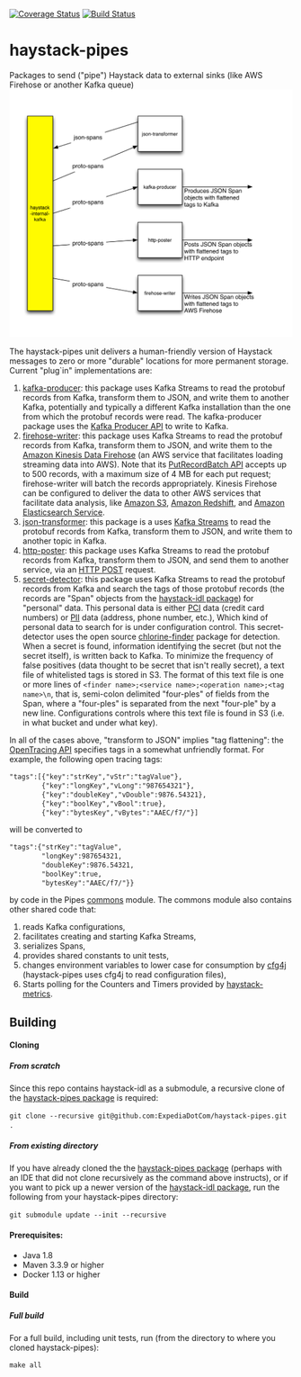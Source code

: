 [![Coverage Status](https://coveralls.io/repos/github/ExpediaDotCom/haystack-pipes/badge.svg?branch=master)](https://coveralls.io/github/ExpediaDotCom/haystack-pipes?branch=master)
[![Build Status](https://travis-ci.org/ExpediaDotCom/haystack-pipes.svg?branch=master)](https://travis-ci.org/ExpediaDotCom/haystack-pipes)

# haystack-pipes
Packages to send ("pipe") Haystack data to external sinks (like AWS Firehose or another Kafka queue)
![High Level Block Diagram](https://github.com/ExpediaDotCom/haystack-pipes/blob/master/documents/diagrams/haystack_pipes.png)

The haystack-pipes unit delivers a human-friendly version of Haystack messages to zero or more "durable" locations for 
more permanent storage. Current "plug`in" implementations are:
1. [kafka-producer](https://github.com/ExpediaDotCom/haystack-pipes/tree/master/kafka-producer): this package uses Kafka 
Streams to read the protobuf records from Kafka, transform them to JSON, and write them to another Kafka, potentially
and typically a different Kafka installation than the one from which the protobuf records were read. The kafka-producer
package uses the 
[Kafka Producer API](https://kafka.apache.org/0110/javadoc/index.html?org/apache/kafka/clients/producer/Producer.html) 
to write to Kafka.
2. [firehose-writer](https://github.com/ExpediaDotCom/haystack-pipes/tree/master/firehose-writer): this package uses
Kafka Streams to read the protobuf records from Kafka, transform them to JSON, and write them to the
[Amazon Kinesis Data Firehose](https://aws.amazon.com/kinesis/data-firehose/) (an AWS service that facilitates loading 
streaming data into AWS). Note that its 
[PutRecordBatch API](http://docs.aws.amazon.com/firehose/latest/APIReference/API_PutRecordBatch.html) accepts up to
500 records, with a maximum size of 4 MB for each put request; firehose-writer will batch the records appropriately.
Kinesis Firehose can be configured to deliver the data to other AWS services that facilitate data analysis, like
[Amazon S3](https://aws.amazon.com/s3/), [Amazon Redshift](https://aws.amazon.com/redshift/), and
[Amazon Elasticsearch Service](https://aws.amazon.com/elasticsearch-service/).
3. [json-transformer](https://github.com/ExpediaDotCom/haystack-pipes/tree/master/json-transformer): this package is a
uses [Kafka Streams](https://kafka.apache.org/documentation/streams/) to read the protobuf records from Kafka, transform
them to JSON, and write them to another topic in Kafka.
4. [http-poster](https://github.com/ExpediaDotCom/haystack-pipes/tree/master/http-poster): this package uses Kafka 
Streams to read the protobuf records from Kafka, transform them to JSON, and send them to another service, via an
[HTTP POST](https://en.wikipedia.org/wiki/POST_(HTTP)) request.
5. [secret-detector](https://github.com/ExpediaDotCom/haystack-pipes/tree/master/secret-detector): this package uses
Kafka Streams to read the protobuf records from Kafka and search the tags of those protobuf records (the records are
"Span" objects from the [haystack-idl package](https://github.com/ExpediaDotCom/haystack-idl)) for "personal" data.
This personal data is either [PCI](https://en.wikipedia.org/wiki/Payment_card_industry) data (credit card numbers) or 
[PII](https://en.wikipedia.org/wiki/Personally_identifiable_information) data (address, phone number, etc.), 
Which kind of personal data to search for is under configuration control. This secret-detector uses the open source
[chlorine-finder](https://github.com/dataApps/chlorine-finder) package for detection.
When a secret is found, information identifying the secret (but not the secret itself), is written back to Kafka.
To minimize the frequency of false positives (data thought to be secret that isn't really secret), a text file of
whitelisted tags is stored in S3. The format of this text file is one or more lines of
`<finder name>;<service name>;<operation name>;<tag name>\n`, that is, semi-colon delimited "four-ples" of fields
from the Span, where a "four-ples" is separated from the next "four-ple" by a new line. Configurations controls where 
this text file is found in S3 (i.e. in what bucket and under what key).

In all of the cases above, "transform to JSON" implies "tag flattening": the 
[OpenTracing API](https://github.com/opentracing/specification/blob/master/semantic_conventions.md) specifies tags in a 
somewhat unfriendly format. For example, the following open tracing tags:
```
"tags":[{"key":"strKey","vStr":"tagValue"},
        {"key":"longKey","vLong":"987654321"},
        {"key":"doubleKey","vDouble":9876.54321},
        {"key":"boolKey","vBool":true},
        {"key":"bytesKey","vBytes":"AAEC/f7/"}]
```
will be converted to
```
"tags":{"strKey":"tagValue",
        "longKey":987654321,
        "doubleKey":9876.54321,
        "boolKey":true,
        "bytesKey":"AAEC/f7/"}}
```
by code in the Pipes [commons](https://github.com/ExpediaDotCom/haystack-pipes/tree/master/commons) module. The commons
module also contains other shared code that:
1. reads Kafka configurations,
2. facilitates creating and starting Kafka Streams,
3. serializes Spans,
4. provides shared constants to unit tests,
5. changes environment variables to lower case for consumption by [cfg4j](http://www.cfg4j.org/) 
(haystack-pipes uses cfg4j to read configuration files),
6. Starts polling for the Counters and Timers provided by 
[haystack-metrics](https://github.com/ExpediaDotCom/haystack-metrics).

## Building

#### Cloning
##### From scratch
Since this repo contains haystack-idl as a submodule, a recursive clone of the
[haystack-pipes package](https://github.com/ExpediaDotCom/haystack-pipes) is required:

```git clone --recursive git@github.com:ExpediaDotCom/haystack-pipes.git .```

##### From existing directory
If you have already cloned the the [haystack-pipes package](https://github.com/ExpediaDotCom/haystack-pipes) (perhaps
with an IDE that did not clone recursively as the command above instructs), or if you want to pick up a newer version of
the [haystack-idl package](https://github.com/ExpediaDotCom/haystack-idl), run the following from your haystack-pipes
directory:

```git submodule update --init --recursive```

#### Prerequisites: 

* Java 1.8
* Maven 3.3.9 or higher
* Docker 1.13 or higher

#### Build

##### Full build
For a full build, including unit tests, run (from the directory to where you cloned haystack-pipes):

```
make all
```